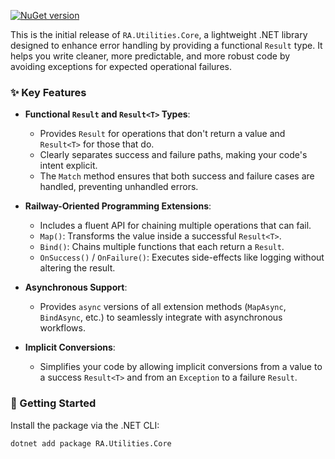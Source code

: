 [![NuGet version](https://img.shields.io/badge/NuGet-10.0.100--rc.2-orange?logo=nuget)](https://www.nuget.org/packages/RA.Utilities.Core/10.0.100-rc.2)

This is the initial release of `RA.Utilities.Core`, a lightweight .NET library designed to enhance error handling by providing a functional `Result` type. It helps you write cleaner, more predictable, and more robust code by avoiding exceptions for expected operational failures.

### ✨ Key Features

*   **Functional `Result` and `Result<T>` Types**:
    *   Provides `Result` for operations that don't return a value and `Result<T>` for those that do.
    *   Clearly separates success and failure paths, making your code's intent explicit.
    *   The `Match` method ensures that both success and failure cases are handled, preventing unhandled errors.

*   **Railway-Oriented Programming Extensions**:
    *   Includes a fluent API for chaining multiple operations that can fail.
    *   `Map()`: Transforms the value inside a successful `Result<T>`.
    *   `Bind()`: Chains multiple functions that each return a `Result`.
    *   `OnSuccess()` / `OnFailure()`: Executes side-effects like logging without altering the result.

*   **Asynchronous Support**:
    *   Provides `async` versions of all extension methods (`MapAsync`, `BindAsync`, etc.) to seamlessly integrate with asynchronous workflows.

*   **Implicit Conversions**:
    *   Simplifies your code by allowing implicit conversions from a value to a success `Result<T>` and from an `Exception` to a failure `Result`.

### 🚀 Getting Started

Install the package via the .NET CLI:

```bash
dotnet add package RA.Utilities.Core
```